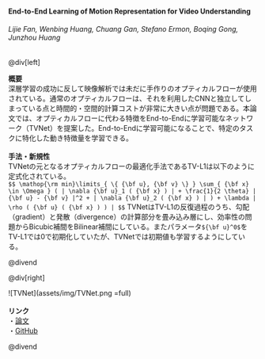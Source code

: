 #### End-to-End Learning of Motion Representation for Video Understanding
###### Lijie Fan, Wenbing Huang, Chuang Gan, Stefano Ermon, Boqing Gong, Junzhou Huang

@div[left]

__概要__<br>
深層学習の成功に反して映像解析では未だに手作りのオプティカルフローが使用されている。通常のオプティカルフローは、それを利用したCNNと独立してしまっている点と時間的・空間的計算コストが非常に大きい点が問題である。本論文では、オプティカルフローに代わる特徴をEnd-to-Endに学習可能なネットワーク（TVNet）を提案した。End-to-Endに学習可能になることで、特定のタスクに特化した動き特徴量を学習できる。<br>
<br>
__手法・新規性__<br>
TVNetの元となるオプティカルフローの最適化手法であるTV-L1は以下のように定式化されている。<br>
`$$ \mathop{\rm min}\limits_{ \{ {\bf u}, {\bf v} \} } \sum_{ {\bf x} \in \Omega } ( | \nabla {\bf u}_1 ( {\bf x} ) | + \frac{1}{2 \theta} | {\bf u} - {\bf v} |^2 + | \nabla {\bf u}_2 ( {\bf x} ) | ) + \lambda | \rho ( {\bf u} ( {\bf x} ) ) | $$`
TVNetはTV-L1の反復過程のうち、勾配（gradient）と発散（divergence）の計算部分を畳み込み層にし、効率性の問題からBicubic補間をBilinear補間にしている。またパラメータ`${\bf u}^0$`をTV-L1では0で初期化していたが、TVNetでは初期値も学習するようにしている。

@divend

@div[right]

![TVNet](assets/img/TVNet.png =full)<br>
<br>
__リンク__<br>
・[論文](https://arxiv.org/pdf/1804.00413.pdf)<br>
・[GitHub](https://github.com/LijieFan/tvnet)<br>

@divend